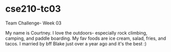 # cse210-tc03
Team Challenge- Week 03

My name is Courtney. 
I love the outdoors- especially rock climbing, camping, and paddle boarding. 
My fav foods are ice cream, salad, fries, and tacos. 
I married by bff Blake just over a year ago and it's the best :)